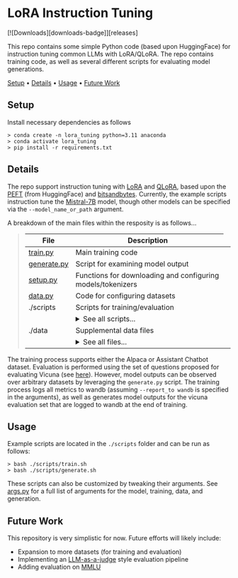 # LoRA Instruction Tuning

[![Downloads][downloads-badge]][releases]

This repo contains some simple Python code (based upon HuggingFace) for instruction tuning common LLMs with LoRA/QLoRA.
The repo contains training code, as well as several different scripts for evaluating model generations.

[Setup](#setup) •
[Details](#details) •
[Usage](#usage) •
[Future Work](#future-work)

## Setup

Install necessary dependencies as follows

```
> conda create -n lora_tuning python=3.11 anaconda
> conda activate lora_tuning
> pip install -r requirements.txt
```

## Details

The repo support instruction tuning with [LoRA](https://arxiv.org/abs/2106.09685) and [QLoRA](https://arxiv.org/abs/2305.14314), based upon the [PEFT](https://huggingface.co/docs/peft/en/index) (from HuggingFace) and [bitsandbytes](https://huggingface.co/docs/bitsandbytes/main/en/index).
Currently, the example scripts instruction tune the [Mistral-7B](https://mistral.ai/news/announcing-mistral-7b/) model, though other models can be specified via the `--model_name_or_path` argument.

A breakdown of the main files within the resposity is as follows...
   > | File                 | Description                           |
   > | ---------------| ------------------------------------- |
   > | [train.py](train.py)       | Main training code      |
   > | [generate.py](generate.py) | Script for examining model output                 |
   > | [setup.py](setup.py)   | Functions for downloading and configuring models/tokenizers |
   > | [data.py](data.py)         | Code for configuring datasets |
   > | ./scripts | Scripts for training/evaluation |
   > | <td colspan=2><details><summary>See all scripts...</summary><ul><li colspan="2">**[train.sh](./scripts/train.sh)**: run instruction tuning (2x3090 GPUs)</li><li>**[generate.sh](./scripts/generate.sh)**: examine model outputs</li></ul></details>
   > | ./data | Supplemental data files |
   > | <td colspan=2><details><summary>See all files...</summary><ul><li colspan="2">**[vicuna_questions.json](./data/vicuna_questions.json)**: evaluation questions from [Vicuna](https://lmsys.org/blog/2023-03-30-vicuna/)</ul></details>

The training process supports either the Alpaca or Assistant Chatbot dataset.
Evaluation is performed using the set of questions proposed for evaluating Vicuna (see [here](https://github.com/lm-sys/vicuna-blog-eval)).
However, model outputs can be observed over arbitrary datasets by leveraging the `generate.py` script.
The training process logs all metrics to wandb (assuming `--report_to wandb` is specified in the arguments), as well as generates model outputs for the vicuna evaluation set that are logged to wandb at the end of training. 

## Usage

Example scripts are located in the `./scripts` folder and can be run as follows:
```
> bash ./scripts/train.sh
> bash ./scripts/generate.sh
```
These scripts can also be customized by tweaking their arguments.
See [args.py](args.py) for a full list of arguments for the model, training, data, and generation.

## Future Work

This repository is very simplistic for now.
Future efforts will likely include:
* Expansion to more datasets (for training and evaluation)
* Implementing an [LLM-as-a-judge](https://arxiv.org/abs/2306.05685) style evaluation pipeline
* Adding evaluation on [MMLU](https://paperswithcode.com/sota/multi-task-language-understanding-on-mmlu)
